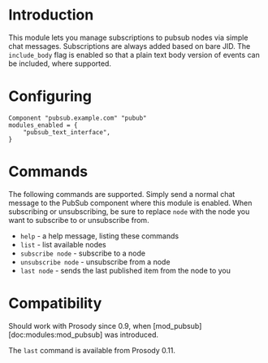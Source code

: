 # Introduction

This module lets you manage subscriptions to pubsub nodes via simple
chat messages. Subscriptions are always added based on bare JID. The
`include_body` flag is enabled so that a plain text body version of
events can be included, where supported.

# Configuring

``` {.lua}
Component "pubsub.example.com" "pubub"
modules_enabled = {
    "pubsub_text_interface",
}
```

# Commands

The following commands are supported. Simply send a normal chat message
to the PubSub component where this module is enabled. When subscribing
or unsubscribing, be sure to replace `node` with the node you want to
subscribe to or unsubscribe from.

-   `help` - a help message, listing these commands
-   `list` - list available nodes
-   `subscribe node` - subscribe to a node
-   `unsubscribe node` - unsubscribe from a node
-   `last node` - sends the last published item from the node to you

# Compatibility

Should work with Prosody since 0.9, when
[mod\_pubsub][doc:modules:mod_pubsub] was introduced.

The `last` command is available from Prosody 0.11.
